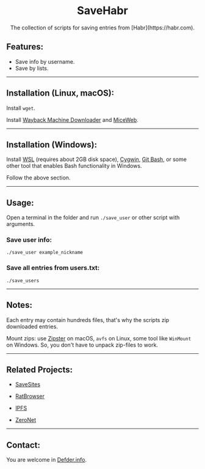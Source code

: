 <h1 align="center">SaveHabr</h1>

<p align="center">The collection of scripts for saving entries from [Habr](https://habr.com).</p>

## Features:

- Save info by username.
- Save by lists.

---

## Installation (Linux, macOS):

Install `wget`.

Install [Wayback Machine Downloader](https://github.com/ImportTaste/wayback-machine-downloader) and [MiceWeb](https://github.com/Robotizing/MiceWeb).

---

## Installation (Windows):

Install [WSL](https://docs.microsoft.com/en-us/windows/wsl/install-win10) (requires about 2GB disk space), [Cygwin](https://www.cygwin.com/), [Git Bash](http://git-scm.com), or some other tool that enables Bash functionality in Windows.

Follow the above section.

---

## Usage:

Open a terminal in the folder and run `./save_user` or other script with arguments.

### Save user info:
`./save_user example_nickname`

### Save all entries from users.txt:
`./save_users`

---

## Notes:

Each entry may contain hundreds files, that's why the scripts zip downloaded entries.

Mount zips: use [Zipster](https://ipfs.io/ipfs/QmUBbaw45ebpNB8oTPd5jR8n6v8oGJ9UMKMmnWYmX4Sk8Z) on macOS, `avfs` on Linux, some tool like `WinMount` on Windows. So, you don't have to unpack zip-files to work.

---

## Related Projects:

- [SaveSites](https://github.com/defder-su/SaveSites)

- [RatBrowser](https://ratbrowser.com)

- [IPFS](https://ipfs.io)

- [ZeroNet](https://zeronet.dev)

---

## Contact:

You are welcome in [Defder.info](https://defder.info).
